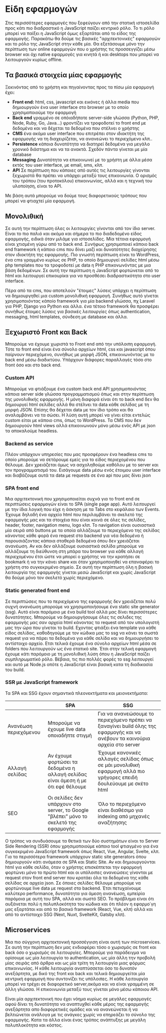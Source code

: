 # Είδη εφαρμογών

Στις περισσότερες εφαρμογές που ξεφεύγουν από την στατική ιστοσελίδα προς κάτι πιο διαδραστικό η JavaScript παίζει κεντρικό ρόλο. Το τι ρόλο μπορεί να παίξει η JavaScript όμως εξαρτάται από το είδος της εφαρμογής. Παρακάτω θα δούμε τις βασικές "αρχιτεκτονικές" εφαρμογών και το ρόλο της JavaScript στην κάθε μία. Θα εξετάσουμε μόνο την περίπτωση των online εφαρμογών που ο χρήστης τις προσσεγγίζει μέσω browser και όχι native εφαρμογές για κινητά ή και desktops που μπορεί να λειτουργούν κυρίως offline.

## Τα βασικά στοιχεία μίας εφαρμογής

Ξεκινόντας από το χρήστη και πηγαίνοντας προς τα πίσω μία εφαρμογή έχει:

* **Front end:** html, css, javascript και εικόνες ή άλλα media που δημιουργούν ένα user interface στο browser με το οποίο χρησιμοποιούμε την εφαρμογή
* **Back end** γραμμένο σε οπόιαδήποτε server-side γλώσσα (Python, PHP, Node, Ruby, Go, Java...) φροντίζει να τροφοδοτεί το front end με δεδομένα και να δέχεται τα δεδομένα που στέλνει ο χρήστης
* **CMS** ένα ακόμα user interface που επιτρέπει στον ιδιοκτήτη της εφαρμογής να τη διαχειρίζεται, να ανανεώνει το περιεχόμενο κλπ..
* **Persistence** κάποια δυνατότητα να διατηρεί δεδομένα για μεγάλο χρονικό διάστημα και να τα ανακτά. Σχεδόν πάντα γίνεται με μία database
* **Messaging** Δυνατότητα να επικοινωνεί με το χρήστη με άλλα μέσα εκτός του user interface, με email, sms, κλπ.
* **API** Σε περίπτωση που κάποιες από αυτές τις λειτουργίες γίνονται ξεχωριστά θα πρέπει να υπάρχει μεταξύ τους επικοινωνία. Ο ορισμός του τρόπου (του προτοκόλου) επικοινωνίας, αλλά και η τεχνική του υλοποίηση, είναι το API. 

Με βάση αυτά μπορούμε να δούμε τους διαφορετικούς τρόπους που μπορεί να φτιαχτεί μία εφαρμογή.

## Μονολιθική

Σε αυτή την περίπτωση όλες οι λειτουργίες γίνονται από τον ίδιο server. Είναι το πιο παλιό και ακόμα και σήμερα το πιο διαδεδομένο είδος εφαρμογής, ειδικά όταν μιλάμε για ιστοσελίδες. Μία τέτοια εφαρμογή είναι χτισμένη γύρω από το back end. Συνήφως χρησιμοποιεί κάποιο back end framework ή κάποιο cms που δίνει μαζί και δυνατότητες διαχείρησης στον ιδιοκτήτη της εφαρμογής. Πιο γνωστή περίπτωση είναι το WordPress, ένα cms γραμμένο κυρίως σε PHP, το οποίο δημιουργεί σελίδες html μέσω php templates που τα τροφοδοτεί με data η PHP επικονωνόντας με μια βάση δεδομένων. Σε αυτή την περίπτωση η JavaScript φορτώνεται από το html και λειτουργεί επικουρίκα για να προσθέσει διαδραστικότητα στο user interface.

Πέρα από τα cms, που αποτελούν "έτοιμες" λύσεις υπάρχει η περίπτωση να δημιουργηθεί μια custom μονολιθική εφαρμογή. Συνήθως αυτό γίνεται χρησιμοποιόντας κάποio framework για μία backend γλώσσα, πχ Laravel για PHP, Django για Python και άλλα. ένα τέτοιο framework θα προσφέρει συνήθως έτοιμες λύσεις για βασικές λειτουργίες όπως authentication, messaging, html templates, σύνδεση με database και άλλα.

## Ξεχωριστό Front και Back

Μπορούμε να έχουμε χωριστά το Front end από την υπόλοιπη εφαρμογή. Τότε το front end είναι ένα σύνολο αρχείων html, css και javascript όπου παίρνουν περιεχόμενο, συνήθως με μορφή JSON, επικοινωνόντας με το back end μέσω διαδικτύου. Υπάρχουν διάφορες παραλλαγές τόσο στο front όσο και στο back end.

### Custom API

Μπορούμε να φτιάξουμε ένα custom back end API χρησιμοποιόντας κάποια server side γλώσσα προγραμματισμού όπως και στην περίπτωση της μονολιθικής εφαρμογής. Η μόνη διαφορά είναι ότι το back end δεν θα δημιουργεί html σελίδες αλλά θα στέλνει τα data κάθε σελίδας με τη μορφή JSON. Επίσης θα δέχεται data με τον ίδιο τρόπο και θα αναλαμβάνει να τα σώσει. Η λύση αυτή μπορεί να γίνει είται εντελώς custom είται με κάποιο cms, όπως το WordPress. Τα CMS που δεν δημιουργούν html views αλλά επικοινωνούν μόνο μέσω ενός API με json τα αποκαλούμε headless.

### Backend as service

Πλέον υπάρχουν υπηρεσίες που μας προσφέρουν ένα headless cms το οποίο μπορούμε να σετάρουμε εμείς για το είδος περιεχομένου που θέλουμε. Δεν χρειάζεται όμως να ασχοληθούμε καθόλου με το server και τον προγραμματισμό του. Εισάγουμε data μέσω ενός έτοιμου user interface και διαβάζουμε αυτά τα data με requests σε ένα api που μας δίνει json

### SPA front end

Μια αρχιτεκτονική που χρησιμοποιείται συχνά για το front end σε περιπτώσεις εφαρμογών είναι το SPA (single page app). Αυτό λειτουργεί με την ίδια λογική που είχε η άσκηση με τα Tabs στο κεφάλαιο των Events. Έχουμε δηλαδή ένα αρχείο html που περιλαμβάνει το σκελετό της εφαρμογής μας και τα στοιχέια που είναι κοινά σε όλες τις σελίδες, header, footer, navigation menu, logo κλπ. Το navigation είναι ουσιαστικά μία σειρά από buttons με τα οποία αλλάζουμε το περιεχόμενο της σελίδας κάνοντας κάθε φορά ένα request στο backend για νέα δεδομένα ή παρουσιάζοντας κάποια σταθερά δεδομένα όπου δεν χρειάζεται ανανέωση. Αν και δεν αλλάζουμε ουσιαστικά σελίδα μπορούμε να αλλάζουμε τη διεύθυνση στη μπάρα του browser για κάθε αλλαγή περιεχομένου έτσι ώστε να μπορεί ο χρήστης να την κρατήσει σε bookmark ή να την κάνει share και όταν χρησιμοποιηθεί να επαναφέρει το χρήστη στο συγκεκριμένο σημείο. Σε αυτή την περίπτωση όλη η βασική λειτουργία της εφαρμογής γίνεται μεσώ JavaScript και χωρίς JavaScript θα δούμε μόνο τον σκελετό χωρίς περιεχόμενο.

### Static generated front end

Σε περιπτώσεις που το περιεχόμενο της εφαρμογής δεν χρειάζεται πολύ συχνή ανανέωση μπορούμε να χρησιμοποιήσουμε ένα static site generator (ssg). Αυτό είναι παρόμοιο με ένα build tool αλλά μας δίνει περισσότερες δυνατότητες. Μπορούμε να δημιουργήσουμε όλες τις σελιδες της εφαρμογής μας σαν αρχεία html κάνοντας τα request από τον υπολογιστή μας την ώρα που γίνεται το build. Εχοντας φτιάξει ένα template για κάθε είδος σελίδας, καθοδηγούμε με τον κώδικα μας το ssg να κάνει τα σωστά request για να πάρει τα δεδομένα για κάθε σελίδα και να δημιουργήσει το αντίστοιχο αρχείο. Ετσι τελικά έχουμε ένα σύνολο αρχείων html μέσα σε folders που λειτουργούν ως ένα στατικό site. Έτσι στην τελική εφαρμογή έχουμε κάτι παρόμοιο με τη μονολιθική λύση όπου η JavaScript παίζει συμπληρωματίκό ρόλο. Βέβαια, τις πιο πολλές φορές το ssg λειτουργεί και αυτό με Node.js οπότε η JavaScript είναι βασική κατα τη διαδικασία του build.

### SSR με JavaScript framework

Τα SPA και SSG έχουν σημαντικά πλεονεκτήματα και μειονεκτήματα:

|           | SPA                                             | SSG |
|-----------|-------------------------------------------------|-----|
| Ανανέωση περιεχόμενου  | Μπορούμε να έχουμε live data οποιαδήπτε στιγμή  | Για να ανανεώσουμε το περιεχόμενο πρέπει να ξαναγίνει build όλης της εφαρμογής και να ανέβουν τα καινούρια αρχεία στο server |
| Αλλαγή σελίδας | Αν έχουμε φορτώσει τα δεδομένα η αλλαγή σελίδας είναι άμεση ή με ότι εφέ θέλουμε | Έχουμε κανονικές αλλαγές σελίδας όπως σε μάι μονολιθική εφαρμογή αλλά πιο γρήγορες επειδή δουλεύουμε με σκέτο html |
| SEO | Οι σελίδες δεν υπάρχουν στο server, το Google "βλέπει" μόνο το σκελετό της εφαρμογής | Όλο το περιεχόμενο είναι διαθέσιμο για indexing από μηχανές αναζήτησης |

Ο τρόπος να συνδυάσουμε τα θετικά των δύο συστημάτων είναι το Server Side Rendering (SSR) όπου χρησιμοποιούμε κάποιο tool φτιαγμένο για ένα συγκεκριμένο JavaScript framework όπως React, Vue, Angular, Svelte, κλπ. Για τα περισσότερα framework υπάρχουν static site generators όπου δημιουργούν κάτι ανάμεσα σε SPA και Static Site. Αν και δημιουργούνται html για κάθε σελίδα, όταν ο χρήστης επισκέπτεται την εφαρμογή φορτώνει μόνο το πρώτο html και οι υπόλοιπες ανανεώσεις γίνονται με request στον front end server που κρατάει όλα τα δεδομένα της κάθε σελίδας σε αρχεία json. Σε όποιες σελίδες θέλουμε μπορούμε να φορτώνουμε live data με request στο backend. Έτσι πετυχαίνουμε καλύτερο performance, δυνατότητα για άμεση ανανέωση, εμπείρία παρόμοια με αυτή του SPA, αλλά και σωστό SEO. Το πρόβλημα είναι ότι αυξάνεται πολύ η πολυπλοκότητα του κώδικα και ότι πλέον η εφαρμο΄γη μας εξαρτάται και από το βασικό framework (React, Vue, κλπ) αλλά και από το αντίστοιχο SSG (Next, Nuxt, SvelteKit, Gatsby κλπ).

## Microservices 

Μια πιο σύγχονη αρχιτεκτονική προσσέγγιση είναι αυτή των microservices. Σε αυτή την περίπτωση δεν μας ενδιαφέρει τόσο ο χωρισμός σε front και back όσο ο χωρισμός σε λειτουργίες. Μπορούμε για παράδειγμα να ορίσουμε ως μία λειτουργία το authentication, ως μία άλλη την προβολή μίας σειράς από άρθρα και ως μία τρίτη τη λειτουργία μιας φόρμας επικοινωνίας. Η κάθε λειτουργία αναπτύσσεται όσο το δυνατόν ανεξάρτητα, με δικό της front και back και τελικά δημιουργείται μία κεντρική εφαρμογή που συντονίζει τις υπόλοιπες. Η κάθε λειτουργία μπορεί να τρέχει σε διαφορετικό server,ακόμα και να είναι γραμμένη σε άλλη γλώσσα. Η επικοινωνία μεταξύ τους γίνεται μόνο μέσω κάποιου API. 

Είναι μία αρχιτεκτονική που έχει νόημα κυρίως σε μεγάλες εφαρμογές αφού δίνει τη δυνατότητα να αναπτυχθεί κάθε μέρος της εφαρμογής ανεξάρτητα απο διαφορετικές ομάδες και να ανανεώνεται ή να βελτιώνεται ανάλογα με τις ανάγκες χωρίς να επηρεάζει το σύνολο της εφαρμογής. Κατα τα άλλα είναι ένας τρόπος ανάπτυξης με μεγάλη πολυπλοκότητα και κόστος.
